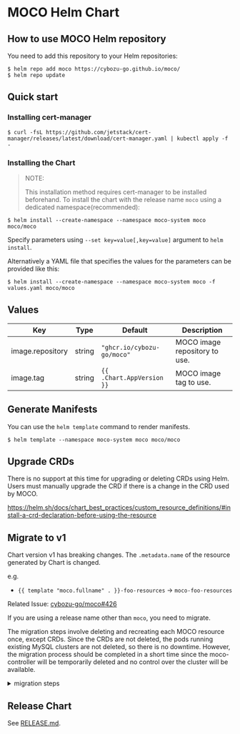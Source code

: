 # MOCO Helm Chart

## How to use MOCO Helm repository

You need to add this repository to your Helm repositories:

```console
$ helm repo add moco https://cybozu-go.github.io/moco/
$ helm repo update
```

## Quick start

### Installing cert-manager

```console
$ curl -fsL https://github.com/jetstack/cert-manager/releases/latest/download/cert-manager.yaml | kubectl apply -f -
```

### Installing the Chart

> NOTE:
>
> This installation method requires cert-manager to be installed beforehand.
> To install the chart with the release name `moco` using a dedicated namespace(recommended):

```console
$ helm install --create-namespace --namespace moco-system moco moco/moco
```

Specify parameters using `--set key=value[,key=value]` argument to `helm install`.

Alternatively a YAML file that specifies the values for the parameters can be provided like this:

```console
$ helm install --create-namespace --namespace moco-system moco -f values.yaml moco/moco
```

## Values

| Key              | Type   | Default                    | Description                   |
| ---------------- | ------ | -------------------------- | ----------------------------- |
| image.repository | string | `"ghcr.io/cybozu-go/moco"` | MOCO image repository to use. |
| image.tag        | string | `{{ .Chart.AppVersion }}`  | MOCO image tag to use.        |

## Generate Manifests

You can use the `helm template` command to render manifests.

```console
$ helm template --namespace moco-system moco moco/moco
```

## Upgrade CRDs

There is no support at this time for upgrading or deleting CRDs using Helm.
Users must manually upgrade the CRD if there is a change in the CRD used by MOCO.

https://helm.sh/docs/chart_best_practices/custom_resource_definitions/#install-a-crd-declaration-before-using-the-resource

## Migrate to v1

Chart version v1 has breaking changes.
The `.metadata.name` of the resource generated by Chart is changed.

e.g.

* `{{ template "moco.fullname" . }}-foo-resources` -> `moco-foo-resources`

Related Issue: [cybozu-go/moco#426](https://github.com/cybozu-go/moco/issues/426)

If you are using a release name other than `moco`, you need to migrate.

The migration steps involve deleting and recreating each MOCO resource once, except CRDs.
Since the CRDs are not deleted, the pods running existing MySQL clusters are not deleted, so there is no downtime.
However, the migration process should be completed in a short time since the moco-controller will be temporarily deleted and no control over the cluster will be available.

<details>

<summary>migration steps</summary>

1. Show the installed chart

    ```console
    $ helm list -n <YOUR NAMESPACE>
    NAME    NAMESPACE       REVISION        UPDATED                                 STATUS          CHART           APP VERSION
    moco    moco-system     1               2022-08-17 11:28:23.418752 +0900 JST    deployed        moco-0.2.3      0.12.1
    ```

2. Render the manifests

    ```console
    $ helm template --namespace moco-system --version <YOUR CHART VERSION> <YOUR INSTALL NAME> moco/moco > render.yaml
    ```

3. Setup kustomize

    ```console
    $ cat > kustomization.yaml <<'EOF'
    resources:
      - render.yaml
    patches:
      - crd-patch.yaml
    EOF

    $ cat > crd-patch.yaml <<'EOF'
    $patch: delete
    apiVersion: apiextensions.k8s.io/v1
    kind: CustomResourceDefinition
    metadata:
      name: backuppolicies.moco.cybozu.com
    ---
    $patch: delete
    apiVersion: apiextensions.k8s.io/v1
    kind: CustomResourceDefinition
    metadata:
      name: mysqlclusters.moco.cybozu.com
    EOF
    ```

4. Delete resources

    ```console
    $ kustomize build ./ | kubectl delete -f -
    serviceaccount "moco-controller-manager" deleted
    role.rbac.authorization.k8s.io "moco-leader-election-role" deleted
    clusterrole.rbac.authorization.k8s.io "moco-backuppolicy-editor-role" deleted
    clusterrole.rbac.authorization.k8s.io "moco-backuppolicy-viewer-role" deleted
    clusterrole.rbac.authorization.k8s.io "moco-manager-role" deleted
    clusterrole.rbac.authorization.k8s.io "moco-mysqlcluster-editor-role" deleted
    clusterrole.rbac.authorization.k8s.io "moco-mysqlcluster-viewer-role" deleted
    rolebinding.rbac.authorization.k8s.io "moco-leader-election-rolebinding" deleted
    clusterrolebinding.rbac.authorization.k8s.io "moco-manager-rolebinding" deleted
    service "moco-webhook-service" deleted
    deployment.apps "moco-controller" deleted
    certificate.cert-manager.io "moco-controller-grpc" deleted
    certificate.cert-manager.io "moco-grpc-ca" deleted
    certificate.cert-manager.io "moco-serving-cert" deleted
    issuer.cert-manager.io "moco-grpc-issuer" deleted
    issuer.cert-manager.io "moco-selfsigned-issuer" deleted
    mutatingwebhookconfiguration.admissionregistration.k8s.io "moco-mutating-webhook-configuration" deleted
    validatingwebhookconfiguration.admissionregistration.k8s.io "moco-validating-webhook-configuration" deleted
    ```

5. Delete Secret

    ```console
    $ kubectl delete secret sh.helm.release.v1.moco.v1 -n <YOUR NAMESPACE>
    ```

6. Re-install the v1 chart

    ```console
    $ helm install --create-namespace --namespace moco-system --version 1.x.x moco moco/moco
    ```

</details>

## Release Chart

See [RELEASE.md](../../RELEASE.md#bump-chart-version).
